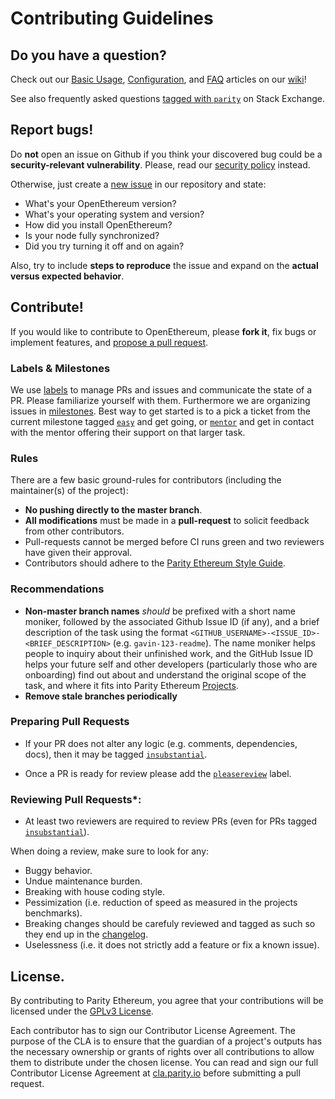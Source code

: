 # Contributing Guidelines

## Do you have a question?

Check out our [Basic Usage](https://openethereum.github.io/wiki/Basic-Usage), [Configuration](https://openethereum.github.io/wiki/Configuring-OpenEthereum), and [FAQ](https://openethereum.github.io/wiki/FAQ) articles on our [wiki](https://openethereum.github.io/wiki)!

See also frequently asked questions [tagged with `parity`](https://ethereum.stackexchange.com/questions/tagged/parity?sort=votes&pageSize=50) on Stack Exchange.

## Report bugs!

Do **not** open an issue on Github if you think your discovered bug could be a **security-relevant vulnerability**. Please, read our [security policy](../SECURITY.md) instead.

Otherwise, just create a [new issue](https://github.com/openethereum/openethereum/issues/new) in our repository and state:

- What's your OpenEthereum version?
- What's your operating system and version?
- How did you install OpenEthereum?
- Is your node fully synchronized?
- Did you try turning it off and on again?

Also, try to include **steps to reproduce** the issue and expand on the **actual versus expected behavior**.

## Contribute!

If you would like to contribute to OpenEthereum, please **fork it**, fix bugs or implement features, and [propose a pull request](https://github.com/openethereum/openethereum/compare).

### Labels & Milestones

We use [labels](https://github.com/openethereum/openethereum/labels) to manage PRs and issues and communicate the state of a PR. Please familiarize yourself with them. Furthermore we are organizing issues in [milestones](https://github.com/openethereum/openethereum/milestones). Best way to get started is to a pick a ticket from the current milestone tagged [`easy`](https://github.com/openethereum/openethereum/labels/Q2-easy%20%F0%9F%92%83) and get going, or [`mentor`](https://github.com/openethereum/openethereum/labels/Q1-mentor%20%F0%9F%95%BA) and get in contact with the mentor offering their support on that larger task.

### Rules

There are a few basic ground-rules for contributors (including the maintainer(s) of the project):

* **No pushing directly to the master branch**.
* **All modifications** must be made in a **pull-request** to solicit feedback from other contributors.
* Pull-requests cannot be merged before CI runs green and two reviewers have given their approval.
* Contributors should adhere to the [Parity Ethereum Style Guide](https://openethereum.github.io/wiki/Parity-Ethereum-Style-Guide).

### Recommendations

* **Non-master branch names** *should* be prefixed with a short name moniker, followed by the associated Github Issue ID (if any), and a brief description of the task using the format `<GITHUB_USERNAME>-<ISSUE_ID>-<BRIEF_DESCRIPTION>` (e.g. `gavin-123-readme`). The name moniker helps people to inquiry about their unfinished work, and the GitHub Issue ID helps your future self and other developers (particularly those who are onboarding) find out about and understand the original scope of the task, and where it fits into Parity Ethereum [Projects](https://github.com/openethereum/openethereum/projects).
* **Remove stale branches periodically**

### Preparing Pull Requests

* If your PR does not alter any logic (e.g. comments, dependencies, docs), then it may be tagged [`insubstantial`](https://github.com/openethereum/openethereum/pulls?q=is%3Aopen+is%3Apr+label%3A%22A2-insubstantial+%F0%9F%91%B6%22).

* Once a PR is ready for review please add the [`pleasereview`](https://github.com/openethereum/openethereum/pulls?utf8=%E2%9C%93&q=is%3Aopen+is%3Apr+label%3A%22A0-pleasereview+%F0%9F%A4%93%22+) label.

### Reviewing Pull Requests*:

* At least two reviewers are required to review PRs (even for PRs tagged [`insubstantial`](https://github.com/openethereum/openethereum/pulls?q=is%3Aopen+is%3Apr+label%3A%22A2-insubstantial+%F0%9F%91%B6%22)).

When doing a review, make sure to look for any:

* Buggy behavior.
* Undue maintenance burden.
* Breaking with house coding style.
* Pessimization (i.e. reduction of speed as measured in the projects benchmarks).
* Breaking changes should be carefuly reviewed and tagged as such so they end up in the [changelog](../CHANGELOG.md).
* Uselessness (i.e. it does not strictly add a feature or fix a known issue).

## License.

By contributing to Parity Ethereum, you agree that your contributions will be licensed under the [GPLv3 License](../LICENSE).

Each contributor has to sign our Contributor License Agreement. The purpose of the CLA is to ensure that the guardian of a project's outputs has the necessary ownership or grants of rights over all contributions to allow them to distribute under the chosen license. You can read and sign our full Contributor License Agreement at [cla.parity.io](https://cla.parity.io) before submitting a pull request.
